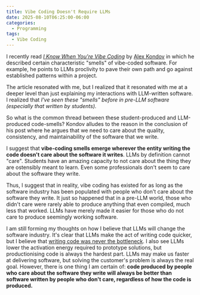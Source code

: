 ```yaml
---
title: Vibe Coding Doesn't Require LLMs
date: 2025-08-10T06:25:00-06:00
categories:
  - Programming
tags:
  - Vibe Coding
---
```


I recently read
[_I Know When You're Vibe Coding_](https://alexkondov.com/i-know-when-youre-vibe-coding/)
by [Alex Kondov](https://alexkondov.com/) in which he described certain
characteristic "smells" of vibe-coded software. For example, he points to LLMs
proclivity to pave their own path and go against established patterns within a
project.

The article resonated with me, but I realized that it resonated with me at a
deeper level than just explaining my interactions with LLM-written software. I
realized that _I've seen these "smells" before in pre-LLM software (especially
that written by students)._

So what is the common thread between these student-produced and LLM-produced
code-smells? Kondov alludes to the reason in the conclusion of his post where he
argues that we need to care about the quality, consistency, and maintainability
of the software that we write.

I suggest that **vibe-coding smells emerge wherever the entity writing the code
doesn't care about the software it writes**. LLMs by definition cannot "care".
Students have an amazing capacity to not care about the thing they are
ostensibly meant to learn. Even some professionals don't seem to care about the
software they write.

Thus, I suggest that in reality, vibe coding has existed for as long as the
software industry has been populated with people who don't care about the
software they write. It just so happened that in a pre-LLM world, those who
didn't care were rarely able to produce anything that even compiled, much less
that worked. LLMs have merely made it easier for those who do not care to
produce seemingly working software.

I am still forming my thoughts on how I believe that LLMs will change the
software industry. It's clear that LLMs make the act of writing code quicker,
but I believe that
[writing code was never the bottleneck](https://ordep.dev/posts/writing-code-was-never-the-bottleneck).
I also see LLMs lower the activation energy required to prototype solutions, but
productionising code is always the hardest part. LLMs may make us faster at
delivering software, but solving the customer's problem is always the real goal.
However, there is one thing I am certain of: **code produced by people who care
about the software they write will always be better than software written by
people who don't care, regardless of how the code is produced.**

